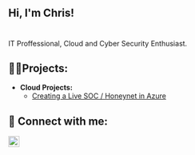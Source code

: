 <h2>Hi, I'm Chris! </h2>
<h1></h1>IT Proffessional, Cloud and Cyber Security Enthusiast. </h1>
  
<h2>👨‍💻Projects:</h2>

- <b>Cloud Projects:</b>
  - [Creating a Live SOC / Honeynet in Azure]([https://github.com/joshmadakor1/Algorithms-Practice](https://github.com/krzysztof-cloud/Azure-Honeynet-SOC))

<h2> 🤳 Connect with me:</h2>

[<img align="left" alt="JoshMadakor | LinkedIn" width="22px" src="https://cdn.jsdelivr.net/npm/simple-icons@v3/icons/linkedin.svg" />][linkedin]

[linkedin]: https://www.linkedin.com/in/christopher-andrzejczyk-698806137/
